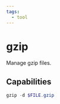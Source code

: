 ```yaml
---
tags:
  - tool
---
```

# gzip

Manage gzip files.

## Capabilities

```powershell
gzip -d $FILE.gzip
```

